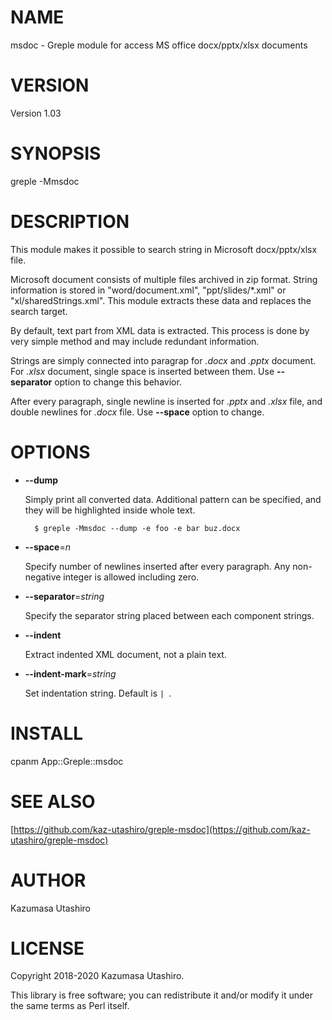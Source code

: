 # NAME

msdoc - Greple module for access MS office docx/pptx/xlsx documents

# VERSION

Version 1.03

# SYNOPSIS

greple -Mmsdoc

# DESCRIPTION

This module makes it possible to search string in Microsoft
docx/pptx/xlsx file.

Microsoft document consists of multiple files archived in zip format.
String information is stored in "word/document.xml",
"ppt/slides/\*.xml" or "xl/sharedStrings.xml".  This module extracts
these data and replaces the search target.

By default, text part from XML data is extracted.  This process is
done by very simple method and may include redundant information.

Strings are simply connected into paragrap for _.docx_ and _.pptx_
document.  For _.xlsx_ document, single space is inserted between
them.  Use **--separator** option to change this behavior.

After every paragraph, single newline is inserted for _.pptx_ and
_.xlsx_ file, and double newlines for _.docx_ file.  Use
**--space** option to change.

# OPTIONS

- **--dump**

    Simply print all converted data.  Additional pattern can be specified,
    and they will be highlighted inside whole text.

        $ greple -Mmsdoc --dump -e foo -e bar buz.docx

- **--space**=_n_

    Specify number of newlines inserted after every paragraph.  Any
    non-negative integer is allowed including zero.

- **--separator**=_string_

    Specify the separator string placed between each component strings.

- **--indent**

    Extract indented XML document, not a plain text.

- **--indent-mark**=_string_

    Set indentation string.  Default is `| `.

# INSTALL

cpanm App::Greple::msdoc

# SEE ALSO

[https://github.com/kaz-utashiro/greple-msdoc](https://github.com/kaz-utashiro/greple-msdoc)

# AUTHOR

Kazumasa Utashiro

# LICENSE

Copyright 2018-2020 Kazumasa Utashiro.

This library is free software; you can redistribute it and/or modify
it under the same terms as Perl itself.
